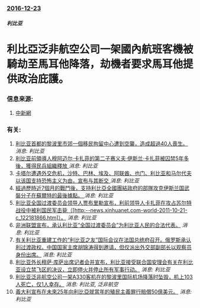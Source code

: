 ### [2016-12-23](/news/2016/12/23/index.md)

##### 利比亚
# 利比亞泛非航空公司一架國內航班客機被騎劫至馬耳他降落，劫機者要求馬耳他提供政治庇護。 




### 信息来源:

1. [中新網](http://www.chinanews.com/gj/2016/12-23/8103428.shtml)

### 有关:

1. [利比亚首都的黎波里市郊一個移民拘留中心遭到空襲，造成超過40人喪生。 ](/zh/news/2019/07/2/利比亚首都的黎波里市郊一個移民拘留中心遭到空襲-造成超過40人喪生.md) _消息: 利比亚_
2. [利比亚前領導人穆阿迈尔·卡扎菲的第二子赛义夫·伊斯兰·卡扎菲被囚禁5年多後，獲得民兵組織釋放 ](/zh/news/2017/06/9/利比亚前領導人穆阿迈尔-卡扎菲的第二子赛义夫-伊斯兰-卡扎菲被囚禁5年多後-獲得民兵組織釋放.md) _消息: 利比亚_
3. [卡塔尔遭遇外交危机，沙特、巴林、埃及、阿联酋、也门、利比亚和马尔代夫以该国支持恐怖主义为由，宣布与其断交 ](/zh/news/2017/06/5/卡塔尔遭遇外交危机-沙特-巴林-埃及-阿联酋-也门-利比亚和马尔代夫以该国支持恐怖主义为由-宣布与其断交.md) _消息: 利比亚_
4. [經過歷時近7個月的戰鬥後，支持利比亞全國團結政府的部隊攻克伊斯兰国武裝分子在蘇爾特的最後據點。 ](/zh/news/2016/12/6/經過歷時近7個月的戰鬥後-支持利比亞全國團結政府的部隊攻克伊斯兰国武裝分子在蘇爾特的最後據點.md) _消息: 利比亚_
5. [ 利比亚全国过渡委员会领导人贾布里勒宣布，利前领导人卡扎菲在攻占苏尔特战役中被利国民军击毙（[http:--news.xinhuanet.com-world-2011-10-21-c_122181866.htm]）。](/zh/news/2011/10/20/利比亚全国过渡委员会领导人贾布里勒宣布-利前领导人卡扎菲在攻占苏尔特战役中被利国民军击毙-http-newsx.md) _消息: 利比亚_
6. [非洲联盟宣布，承认利比亚“全国过渡委员会”为利比亚人民的合法代表。](/zh/news/2011/09/20/非洲联盟宣布-承认利比亚-全国过渡委员会-为利比亚人民的合法代表.md) _消息: 利比亚_
7. [ 有关利比亚重建工作的“利比亚之友”国际会议在法国总统府召开。俄罗斯承认利过渡政权。中国国家主席胡锦涛得到邀请，但仅派出外交部副部长以观察员身份出席。](/zh/news/2011/09/1/有关利比亚重建工作的-利比亚之友-国际会议在法国总统府召开-俄罗斯承认利过渡政权-中国国家主席胡锦涛得到邀请-但仅派出.md) _消息: 利比亚_
8. [利比亚外长穆萨·库萨出席记者会并宣布，利比亚接受联合国安理会有关在利比亚设立禁飞区的决议，立即停火并停止所有军事行动。](/zh/news/2011/03/18/利比亚外长穆萨-库萨出席记者会并宣布-利比亚接受联合国安理会有关在利比亚设立禁飞区的决议-立即停火并停止所有军事行动.md) _消息: 利比亚_
9. [ 利比亚泛非航空公司一架A330客机在的黎波里国际机场降落时坠毁，机上103人死亡，仅1人幸存。](/zh/news/2010/05/12/利比亚泛非航空公司一架A330客机在的黎波里国际机场降落时坠毁-机上103人死亡-仅1人幸存.md) _消息: 利比亚, 泛非航空_
10. [ 義大利宣布在未來25年向利比亞就當年的殖民主義罪行賠償50億美元。](/zh/news/2008/08/30/義大利宣布在未來25年向利比亞就當年的殖民主義罪行賠償50億美元.md) _消息: 利比亚_
